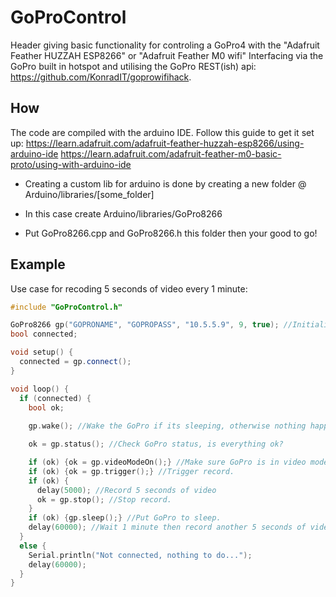 # GoProControl
Header giving basic functionality for controling a GoPro4 with the "Adafruit Feather HUZZAH ESP8266" or 
"Adafruit Feather M0 wifi"
Interfacing via the GoPro built in hotspot and utilising the GoPro REST(ish) api: https://github.com/KonradIT/goprowifihack.

## How
The code are compiled with the arduino IDE. Follow this guide to get it set up:
https://learn.adafruit.com/adafruit-feather-huzzah-esp8266/using-arduino-ide
https://learn.adafruit.com/adafruit-feather-m0-basic-proto/using-with-arduino-ide

* Creating a custom lib for arduino is done by creating a new folder @ Arduino/libraries/[some_folder]

* In this case create Arduino/libraries/GoPro8266

* Put GoPro8266.cpp and GoPro8266.h this folder then your good to go!

## Example
Use case for recoding 5 seconds of video every 1 minute:

```cpp
#include "GoProControl.h"

GoPro8266 gp("GOPRONAME", "GOPROPASS", "10.5.5.9", 9, true); //Initialize with debug mode active (will give some info in serial out).
bool connected;

void setup() {
  connected = gp.connect();
}

void loop() {
  if (connected) {
    bool ok;
  
    gp.wake(); //Wake the GoPro if its sleeping, otherwise nothing happens.

    ok = gp.status(); //Check GoPro status, is everything ok?

    if (ok) {ok = gp.videoModeOn();} //Make sure GoPro is in video mode.
    if (ok) {ok = gp.trigger();} //Trigger record.
    if (ok) {
      delay(5000); //Record 5 seconds of video
      ok = gp.stop(); //Stop record.
    }
    if (ok) {gp.sleep();} //Put GoPro to sleep.
    delay(60000); //Wait 1 minute then record another 5 seconds of video...
  }
  else {
    Serial.println("Not connected, nothing to do...");
    delay(60000);
  }
}
```